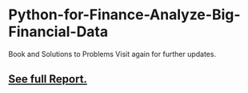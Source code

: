 # Python-for-Finance-Analyze-Big-Financial-Data
Book and Solutions to Problems
Visit again for further updates.
<h2><a href="http://sidharthrai.github.io/Regression_Analysis_Project">See full Report.</a></h2>

